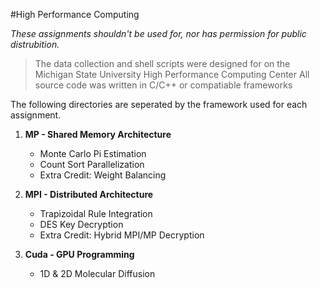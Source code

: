 #High Performance Computing

_These assignments shouldn't be used for, nor has permission for public distrubition._


> The data collection and shell scripts were designed for on the Michigan State University High Performance Computing Center
> All source code was written in C/C++ or compatiable frameworks







The following directories are seperated by the framework used for each assignment.


1. __MP - Shared Memory Architecture__
    * Monte Carlo Pi Estimation
    * Count Sort Parallelization
    * Extra Credit: Weight Balancing

2. __MPI - Distributed Architecture__
    * Trapizoidal Rule Integration
    * DES Key Decryption
    * Extra Credit: Hybrid MPI/MP Decryption

3. __Cuda - GPU Programming__
    * 1D & 2D Molecular Diffusion
